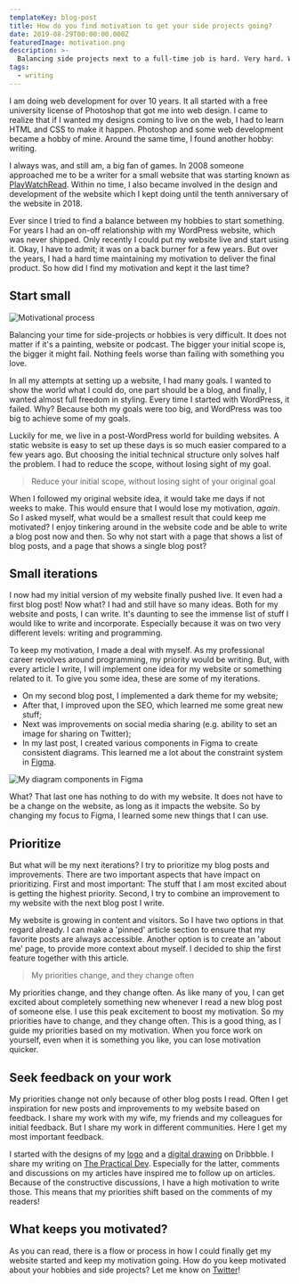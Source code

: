 ```yaml
---
templateKey: blog-post
title: How do you find motivation to get your side projects going?
date: 2019-08-29T00:00:00.000Z
featuredImage: motivation.png
description: >-
  Balancing side projects next to a full-time job is hard. Very hard. We often have big plans and so little time to spend. I could finally find a good flow in which I can combine different interests of mine. My main goal? To keep learning new and interesting things.
tags:
  - writing
---
```


I am doing web development for over 10 years. It all started with a free university license of Photoshop that got me into web design. I came to realize that if I wanted my designs coming to live on the web, I had to learn HTML and CSS to make it happen. Photoshop and some web development became a hobby of mine. Around the same time, I found another hobby: writing.

I always was, and still am, a big fan of games. In 2008 someone approached me to be a writer for a small website that was starting known as [PlayWatchRead](https://www.playwatchread.nl/). Within no time, I also became involved in the design and development of the website which I kept doing until the tenth anniversary of the website in 2018.

Ever since I tried to find a balance between my hobbies to start something. For years I had an on-off relationship with my WordPress website, which was never shipped. Only recently I could put my website live and start using it. Okay, I have to admit; it was on a back burner for a few years. But over the years, I had a hard time maintaining my motivation to deliver the final product. So how did I find my motivation and kept it the last time?

## Start small

![Motivational process](/img/motivation-process.png 'Motivational process')

Balancing your time for side-projects or hobbies is very difficult. It does not matter if it's a painting, website or podcast. The bigger your initial scope is, the bigger it might fail. Nothing feels worse than failing with something you love.

In all my attempts at setting up a website, I had many goals. I wanted to show the world what I could do, one part should be a blog, and finally, I wanted almost full freedom in styling. Every time I started with WordPress, it failed. Why? Because both my goals were too big, and WordPress was too big to achieve some of my goals.

Luckily for me, we live in a post-WordPress world for building websites. A static website is easy to set up these days is so much easier compared to a few years ago. But choosing the initial technical structure only solves half the problem. I had to reduce the scope, without losing sight of my goal.

> Reduce your initial scope, without losing sight of your original goal

When I followed my original website idea, it would take me days if not weeks to make. This would ensure that I would lose my motivation, _again_. So I asked myself, what would be a smallest result that could keep me motivated? I enjoy tinkering around in the website code and be able to write a blog post now and then. So why not start with a page that shows a list of blog posts, and a page that shows a single blog post?

## Small iterations

I now had my initial version of my website finally pushed live. It even had a first blog post! Now what? I had and still have so many ideas. Both for my website and posts, I can write. It's daunting to see the immense list of stuff I would like to write and incorporate. Especially because it was on two very different levels: writing and programming.

To keep my motivation, I made a deal with myself. As my professional career revolves around programming, my priority would be writing. But, with every article I write, I will implement one idea for my website or something related to it. To give you some idea, these are some of my iterations.

- On my second blog post, I implemented a dark theme for my website;
- After that, I improved upon the SEO, which learned me some great new stuff;
- Next was improvements on social media sharing (e.g. ability to set an image for sharing on Twitter);
- In my last post, I created various components in Figma to create consistent diagrams. This learned me a lot about the constraint system in [Figma](https://www.figma.com/).

![My diagram components in Figma](/img/diagram-design-system.png 'My diagram components in Figma')

What? That last one has nothing to do with my website. It does not have to be a change on the website, as long as it impacts the website. So by changing my focus to Figma, I learned some new things that I can use.

## Prioritize

But what will be my next iterations? I try to prioritize my blog posts and improvements. There are two important aspects that have impact on prioritizing. First and most important: The stuff that I am most excited about is getting the highest priority. Second, I try to combine an improvement to my website with the next blog post I write.

My website is growing in content and visitors. So I have two options in that regard already. I can make a 'pinned' article section to ensure that my favorite posts are always accessible. Another option is to create an 'about me' page, to provide more context about myself. I decided to ship the first feature together with this article.

> My priorities change, and they change often

My priorities change, and they change often. As like many of you, I can get excited about completely something new whenever I read a new blog post of someone else. I use this peak excitement to boost my motivation. So my priorities have to change, and they change often. This is a good thing, as I guide my priorities based on my motivation. When you force work on yourself, even when it is something you like, you can lose motivation quicker.

## Seek feedback on your work

My priorities change not only because of other blog posts I read. Often I get inspiration for new posts and improvements to my website based on feedback. I share my work with my wife, my friends and my colleagues for initial feedback. But I share my work in different communities. Here I get my most important feedback.

I started with the designs of my [logo](https://dribbble.com/shots/6709595-Personal-Brand-Logo-V2) and a [digital drawing](https://dribbble.com/shots/6815153-CSS-Owl-selector) on Dribbble. I share my writing on [The Practical Dev](https://dev.to). Especially for the latter, comments and discussions on my articles have inspired me to follow up on articles. Because of the constructive discussions, I have a high motivation to write those. This means that my priorities shift based on the comments of my readers!

## What keeps you motivated?

As you can read, there is a flow or process in how I could finally get my website started and keep my motivation going. How do you keep motivated about your hobbies and side projects? Let me know on [Twitter](https://twitter.com/kevtiq)!

